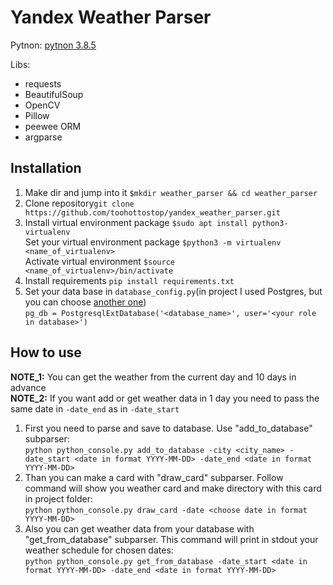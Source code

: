 # Yandex Weather Parser
Pytnon:
[pytnon 3.8.5](https://www.python.org/downloads/release/python-385/)  

Libs:  
- requests
- BeautifulSoup
- OpenCV
- Pillow
- peewee ORM
- argparse
## Installation
1. Make dir and jump into it `$mkdir weather_parser && cd weather_parser`
2. Clone repository`git clone https://github.com/toohottostop/yandex_weather_parser.git`
3. Install virtual environment package `$sudo apt install python3-virtualenv`    
Set your virtual environment package `$python3 -m virtualenv <name_of_virtualenv>`  
Activate virtual environment `$source <name_of_virtualenv>/bin/activate`
4. Install requirements `pip install requirements.txt`
5. Set your data base in `database_config.py`(in project I used Postgres, but you can choose [another one](http://docs.peewee-orm.com/en/latest/peewee/database.html#initializing-a-database))  
`pg_db = PostgresqlExtDatabase('<database_name>', user='<your role in database>')`
## How to use  
**NOTE_1:** You can get the weather from the current day and 10 days in advance  
**NOTE_2:** If you want add or get weather data in 1 day you need to pass the same date in `-date_end` as in `-date_start`
1. First you need to parse and save to database. Use "add_to_database" subparser:   
`python python_console.py add_to_database -city <city_name> -date_start <date in format YYYY-MM-DD> -date_end <date in format YYYY-MM-DD>`
2. Than you can make a card with "draw_card" subparser. 
Follow command will show you weather card and make directory with this card in project folder:   
`python python_console.py draw_card -date <choose date in format YYYY-MM-DD>`
3. Also you can get weather data from your database with "get_from_database" subparser.
 This command will print in stdout your weather schedule for chosen dates:  
 `python python_console.py get_from_database -date_start <date in format YYYY-MM-DD> -date_end <date in format YYYY-MM-DD>`  
